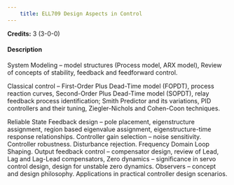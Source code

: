 ```yaml
---
    title: ELL709 Design Aspects in Control
---
```

**Credits:** 3 (3-0-0)



#### Description 
System Modeling – model structures (Process model, ARX model), Review of concepts of stability, feedback and feedforward control.

Classical control – First-Order Plus Dead-Time model (FOPDT), process reaction curves, Second-Order Plus Dead-Time model (SOPDT), relay feedback process identification; Smith Predictor and its variations, PID controllers and their tuning, Ziegler-Nichols and Cohen-Coon techniques.

Reliable State Feedback design – pole placement, eigenstructure assignment, region based eigenvalue assignment, eigenstructure-time response relationships. Controller gain selection – noise sensitivity. Controller robustness. Disturbance rejection. Frequency Domain Loop Shaping. Output feedback control – compensator design, review of Lead, Lag and Lag-Lead compensators, Zero dynamics – significance in servo control design, design for unstable zero dynamics. Observers – concept and design philosophy. Applications in practical controller design scenarios.
